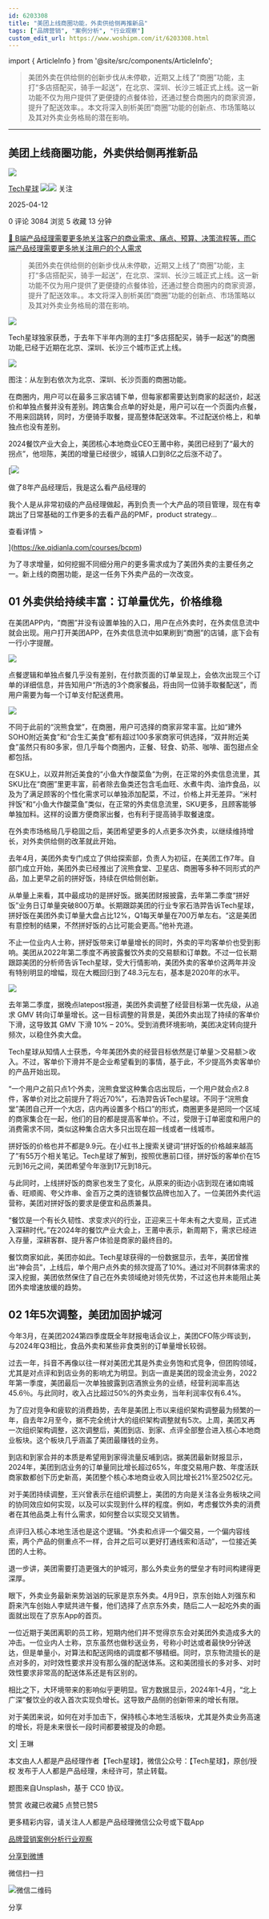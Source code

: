 ```yaml
---
id: 6203308
title: "美团上线商圈功能，外卖供给侧再推新品"
tags: ["品牌营销", "案例分析", "行业观察"]
custom_edit_url: https://www.woshipm.com/it/6203308.html
---
```

import { ArticleInfo } from '@site/src/components/ArticleInfo';

<ArticleInfo
    author="Tech星球"
    authorLink="https://www.woshipm.com/u/877709"
    published="2025-04-12"
    views={3084}
    comments={0}
    collects={5}
/>

> 美团外卖在供给侧的创新步伐从未停歇，近期又上线了“商圈”功能，主打“多店搭配买，骑手一起送”，在北京、深圳、长沙三城正式上线。这一新功能不仅为用户提供了更便捷的点餐体验，还通过整合商圈内的商家资源，提升了配送效率。。本文将深入剖析美团“商圈”功能的创新点、市场策略以及其对外卖业务格局的潜在影响。

---

## 美团上线商圈功能，外卖供给侧再推新品

[![](https://image.woshipm.com/wp-files/2019/08/zcNGincDWsV6RgnzUtHU.jpg!/both/72x72)](https://www.woshipm.com/u/877709)

[Tech星球](https://www.woshipm.com/u/877709) ![](https://static.woshipm.com/tag/1122_1@2x.png)![](https://static.woshipm.com/tag/2104_1@2x.png) 关注

2025-04-12

0 评论 3084 浏览 5 收藏 13 分钟

[🔗 B端产品经理需要更多地关注客户的商业需求、痛点、预算、决策流程等，而C端产品经理需要更多地关注用户的个人需求](https://ke.qidianla.com/courses/bcpm)

> 美团外卖在供给侧的创新步伐从未停歇，近期又上线了“商圈”功能，主打“多店搭配买，骑手一起送”，在北京、深圳、长沙三城正式上线。这一新功能不仅为用户提供了更便捷的点餐体验，还通过整合商圈内的商家资源，提升了配送效率。。本文将深入剖析美团“商圈”功能的创新点、市场策略以及其对外卖业务格局的潜在影响。

![](https://image.woshipm.com/2024/05/14/f20014c8-1192-11ef-b3fd-00163e142b65.png)

Tech星球独家获悉，于去年下半年内测的主打“多店搭配买，骑手一起送”的商圈功能,已经于近期在北京、深圳、长沙三个城市正式上线。

![](https://image.woshipm.com/2025/04/11/cd734aac-16ab-11f0-b4f1-00163e09d72f.png)

图注：从左到右依次为北京、深圳、长沙页面的商圈功能。

在商圈内，用户可以在最多三家店铺下单，但每家都需要达到商家的起送价，起送价和单独点餐并没有差别。跨店集合点单的好处是，用户可以在一个页面内点餐，不用来回跳转，同时，方便骑手取餐，提高整体配送效率。不过配送价格上，和单独点也没有差别。

2024餐饮产业大会上，美团核心本地商业CEO王莆中称，美团已经到了“最大的拐点”，他坦陈，美团的增量已经很少，城镇人口到8亿之后涨不动了。

[![](https://image.woshipm.com/2023/08/02/bf59b8ba-30e4-11ee-88e7-00163e0b5ff3.png)

做了8年产品经理后，我是这么看产品经理的

我个人是从非常初级的产品经理做起，再到负责一个大产品的项目管理，现在有幸跳出了日常基础的工作更多的去看产品的PMF，product strategy...

查看详情 >

](https://ke.qidianla.com/courses/bcpm)

为了寻求增量，如何挖掘不同细分用户的更多需求成为了美团外卖的主要任务之一。新上线的商圈功能，是这一任务下外卖产品的一次改变。

## 01 外卖供给持续丰富：订单量优先，价格维稳

在美团APP内，“商圈”并没有设置单独的入口，用户在点外卖时，在外卖信息流中就会出现。用户打开美团APP，在外卖信息流中如果刷到“商圈”的店铺，底下会有一行小字提醒。

![](https://image.woshipm.com/2025/04/11/cfaca520-16ab-11f0-b4f1-00163e09d72f.png)

点餐逻辑和单独点餐几乎没有差别，在付款页面的订单呈现上，会依次出现三个订单的详细信息，并告知用户“所选的3个商家餐品，将由同一位骑手取餐配送”，而用户需要为每一个订单支付配送费用。

![](https://image.woshipm.com/2025/04/11/d0fb07e6-16ab-11f0-b4f1-00163e09d72f.jpg)

不同于此前的“浣熊食堂”，在商圈，用户可选择的商家非常丰富。比如“建外SOHO附近美食”和“合生汇美食”都有超过100多家商家可供选择，“双井附近美食”虽然只有80多家，但几乎每个商圈内，正餐、轻食、奶茶、咖啡、面包甜点全都包括。

在SKU上，以双井附近美食的“小鱼大作酸菜鱼“为例，在正常的外卖信息流里，其SKU比在“商圈”里更丰富，前者除去鱼类还包含毛血旺、水煮牛肉、油炸食品，以及为了满足顾客的个性化需求可以单独添加配菜，不过，价格上并无差异。“米村拌饭”和“小鱼大作酸菜鱼”类似，在正常的外卖信息流里，SKU更多，且顾客能够单独加料。这样的设置方便商家出餐，也有利于提高骑手取餐速度。

在外卖市场格局几乎稳固之后，美团希望更多的人点更多次外卖，以继续维持增长，对外卖供给侧的改革就此开始。

去年4月，美团外卖专门成立了供给探索部，负责人为初征，在美团工作7年。自部门成立开始，美团外卖已经推出了浣熊食堂、卫星店、商圈等多种不同形式的产品，加上更早之前的拼好饭，持续在供给侧创新。

从单量上来看，其中最成功的是拼好饭。据美团财报披露，去年第二季度“拼好饭”业务日订单量突破800万单。长期跟踪美团的行业专家石浩羿告诉Tech星球，拼好饭在美团外卖订单量大盘占比12%，Q1每天单量在700万单左右。“这是美团有意控制的结果，不然拼好饭的占比可能会更高。”他补充道。

不止一位业内人士称，拼好饭带来订单量增长的同时，外卖的平均客单价也受到影响。美团从2022年第二季度不再披露餐饮外卖的交易额和订单数。不过一位长期跟踪美团的分析师告诉Tech星球，受大行情影响，美团外卖的客单价这两年并没有特别明显的增幅，现在大概回归到了48.3元左右，基本是2020年的水平。

![](https://image.woshipm.com/2025/04/11/d2370e5c-16ab-11f0-b4f1-00163e09d72f.png)

去年第二季度，据晚点latepost报道，美团外卖调整了经营目标第一优先级，从追求 GMV 转向订单量增长。这一目标调整的背景是，美团外卖出现了持续的客单价下滑，这导致其 GMV 下滑 10% – 20%。受到消费环境影响，美团决定转向提升频次，以稳住外卖大盘。

Tech星球从知情人士获悉，今年美团外卖的经营目标依然是订单量＞交易额＞收入。不过，客单价下滑并不是企业希望看到的事情，基于此，不少提高外卖客单价的产品开始出现。

“一个用户之前只点1个外卖，浣熊食堂这种集合店出现后，一个用户就会点2.8件，客单价对比之前提升了将近70%”，石浩羿告诉Tech星球。不同于“浣熊食堂”美团自己开一个大店，店内再设置多个档口”的形式，商圈更多是把同一个区域的商家集合在一起，他们的目的都是提高客单价。不过，受限于订单密度和用户的消费需求不同，类似这种集合店大多只出现在超一线或者一线城市。

拼好饭的价格也并不都是9.9元。在小红书上搜索关键词“拼好饭的价格越来越高了”有55万个相关笔记。Tech星球了解到，按照优惠前口径，拼好饭的客单价在15元到16元之间，美团希望今年涨到17元到18元。

与此同时，上线拼好饭的商家也发生了变化，从原来的街边小店到现在诸如南城香、旺顺阁、夸父炸串、金百万之类的连锁餐饮品牌也加入了。一位美团外卖代运营称，美团对拼好饭的要求是便宜和品质兼具。

“餐饮是一个有长久韧性、求变求兴的行业，正迎来三十年未有之大变局，正式进入深耕时代。”在2024年的餐饮产业大会上，王莆中表示，新周期下，需求已经进入存量，深耕客群、提升客户体验是商家的最终目的。

餐饮商家如此，美团亦如此。Tech星球获得的一份数据显示，去年，美团曾推出“神会员”，上线后，单个用户点外卖的频次提高了10%。通过对不同群体需求的深入挖掘，美团依然保住了自己在外卖领域绝对领先优势，不过这也并未能阻止美团外卖增速放缓的趋势。

## 02 1年5次调整，美团加固护城河

今年3月，在美团2024第四季度既全年财报电话会议上，美团CFO陈少晖谈到，与2024年Q3相比，食品外卖和某些非食类别的订单量增长较弱。

过去一年，抖音不再像以往一样对美团尤其是外卖业务饱和式竞争，但团购领域，尤其是对点评和到店业务的影响尤为明显。到店一直是美团的现金流业务，2022年第一季度，美团最后一次单独披露到店酒旅业务的业绩，经营利润率高达45.6％。与此同时，收入占比超过50%的外卖业务，当年利润率仅有6.4%。

为了应对竞争和疲软的消费趋势，去年是美团上市以来组织架构调整最为频繁的一年，自去年2月至今，据不完全统计大的组织架构调整就有5次。上周，美团又再一次组织架构调整，这次调整后，美团到店、到家、点评全部整合进入核心本地商业板块。这个板块几乎涵盖了美团最赚钱的业务。

到店和到家合并的本质是希望用到家得流量反哺到店。据美团最新财报显示，2024年，美团到店业务的订单量同比增长超过65%，年度交易用户数、年度活跃商家数都创下历史新高，美团整个核心本地商业收入同比增长21%至2502亿元。

对于美团持续调整，王兴曾表示在组织调整上，美团的方向是关注各业务板块之间的协同效应如何实现，以及可以实现到什么样的程度。例如，考虑餐饮外卖的消费者在其他品类上有什么需求，如何整合以实现交叉销售。

点评归入核心本地生活也是这个逻辑。“外卖和点评一个偏交易，一个偏内容线索，两个产品的侧重点不一样，合并之后可以更好打通线索和活动”，一位接近美团的人士称。

退一步讲，美团需要打造更强大的护城河，那么外卖业务的壁垒才有时间构建得更深厚。

眼下，外卖业务最新来势汹汹的玩家是京东外卖。4月9日，京东创始人刘强东和蔚来汽车创始人李斌共进午餐，他们选择了点京东外卖，随后二人一起吃外卖的画面就出现在了京东App的首页。

一位近期于美团离职的员工称，短期内他们并不觉得京东会对美团外卖造成多大的冲击。一位业内人士称，京东虽然也做秒送业务，号称小时达或者最快9分钟送达，但是单量小，对算法和配送网络的调度都不够精细。同时，京东物流擅长的是点对多的，对时效性要求并没有那么强的配送体系。这和美团擅长的多对多、对时效性要求非常高的配送体系还是有区别的。

相比之下，大环境带来的影响似乎更明显。官方数据显示，2024年1-4月，“北上广深”餐饮业的收入首次实现负增长。这导致产品侧的创新带来的增长有限。

对于美团来说，如何在对手加击下，保持核心本地生活板块，尤其是外卖业务高速的增长，将是未来很长一段时间都要被提及的命题。

文| 王琳

本文由人人都是产品经理作者【Tech星球】，微信公众号：【Tech星球】，原创/授权 发布于人人都是产品经理，未经许可，禁止转载。

题图来自Unsplash，基于 CC0 协议。

赞赏 收藏已收藏5 点赞已赞5

更多精彩内容，请关注人人都是产品经理微信公众号或下载App

[品牌营销](https://www.woshipm.com/tag/%e5%93%81%e7%89%8c%e8%90%a5%e9%94%80)[案例分析](https://www.woshipm.com/tag/%e6%a1%88%e4%be%8b%e5%88%86%e6%9e%90)[行业观察](https://www.woshipm.com/tag/%e8%a1%8c%e4%b8%9a%e8%a7%82%e5%af%9f)

[分享到微博](https://service.weibo.com/share/share.php?appkey=2775287854&title=美团上线商圈功能，外卖供给侧再推新品&url=https://www.woshipm.com/it/6203308.html&pic=https://image.woshipm.com/2024/05/14/f20014c8-1192-11ef-b3fd-00163e142b65.png)

微信扫一扫

![微信二维码](https://api.pwmqr.com/qrcode/create/?url=https://www.woshipm.com/it/6203308.html)

分享